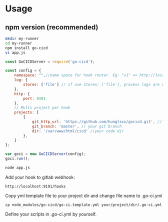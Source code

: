 # Usage 
## npm version (recommended)

```bash
mkdir my-runner
cd my-runner
npm install go-cicd
vi app.js
```

```js
const GoCICDServer = require('go-cicd');

const config = {
    namespace: "",//name space for hook router. Eg: "v1" => http://localhost:9119/v1/hooks
    log: {
        stores: ['file'] // if use stores: ['file'], process logs are write to log file, you can access to file via http://localhost:9119/logs
    },
    http: {
        port: 9191
    },
    // Multi project per hook
    projects: [
        {
            git_http_url: 'https://github.com/hunglsxx/gocicd.git', // your git
            git_branch: 'master', // your git branch
            dir: '/var/www/html/cicd' //your code dir
        },
    ]
};

var goci = new GoCICDServer(config);
goci.run();
```

```bash
node app.js
```

Add your hook to gitlab webhook: 
```
http://localhost:9191/hooks
```

Copy yml template file to your project dir and change file name to .go-ci.yml
```
cp node_modules/go-cicd/go-ci.template.yml your/project/dir/.go-ci.yml
```
Define your scripts in .go-ci.yml by yourself.